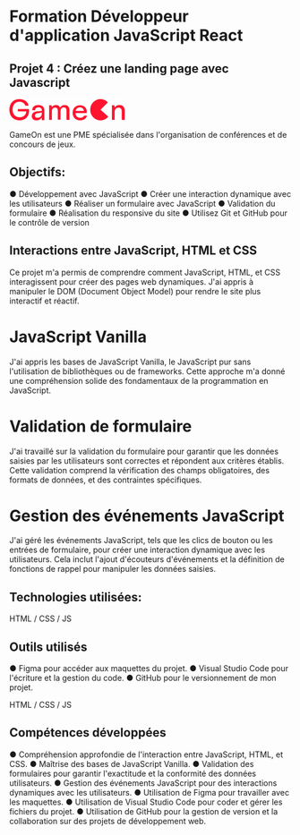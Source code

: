 # Formation Développeur d'application JavaScript React

## Projet 4 : Créez une landing page avec Javascript

![screenshot du site](./img/logo.svg)

GameOn est une PME spécialisée dans l'organisation de conférences et de concours de jeux.

## Objectifs:

● Développement avec JavaScript
● Créer une interaction dynamique avec les utilisateurs
● Réaliser un formulaire avec JavaScript
● Validation du formulaire
● Réalisation du responsive du site
● Utilisez Git et GitHub pour le contrôle de version

## Interactions entre JavaScript, HTML et CSS

Ce projet m'a permis de comprendre comment JavaScript, HTML, et CSS interagissent pour créer des pages web dynamiques. J'ai appris à manipuler le DOM (Document Object Model) pour rendre le site plus interactif et réactif.

# JavaScript Vanilla

J'ai appris les bases de JavaScript Vanilla, le JavaScript pur sans l'utilisation de bibliothèques ou de frameworks. Cette approche m'a donné une compréhension solide des fondamentaux de la programmation en JavaScript.

# Validation de formulaire

J'ai travaillé sur la validation du formulaire pour garantir que les données saisies par les utilisateurs sont correctes et répondent aux critères établis. Cette validation comprend la vérification des champs obligatoires, des formats de données, et des contraintes spécifiques.

# Gestion des événements JavaScript

J'ai géré les événements JavaScript, tels que les clics de bouton ou les entrées de formulaire, pour créer une interaction dynamique avec les utilisateurs. Cela inclut l'ajout d'écouteurs d'événements et la définition de fonctions de rappel pour manipuler les données saisies.

## Technologies utilisées:

HTML / CSS / JS

## Outils utilisés

● Figma pour accéder aux maquettes du projet.
● Visual Studio Code pour l'écriture et la gestion du code.
● GitHub pour le versionnement de mon projet.

HTML / CSS / JS

## Compétences développées

● Compréhension approfondie de l'interaction entre JavaScript, HTML, et CSS.
● Maîtrise des bases de JavaScript Vanilla.
● Validation des formulaires pour garantir l'exactitude et la conformité des données utilisateurs.
● Gestion des événements JavaScript pour des interactions dynamiques avec les utilisateurs.
● Utilisation de Figma pour travailler avec les maquettes.
● Utilisation de Visual Studio Code pour coder et gérer les fichiers du projet.
● Utilisation de GitHub pour la gestion de version et la collaboration sur des projets de développement web.
